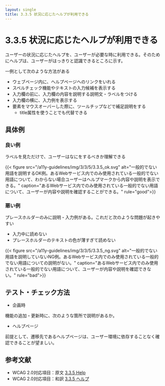 ```yaml
---
layout: single
title: 3.3.5 状況に応じたヘルプが利用できる
---
```


# 3.3.5 状況に応じたヘルプが利用できる

ユーザーの状況に応じたヘルプを、ユーザーが必要な時に利用できる。そのためにヘルプは、ユーザーがはっきりと認識できるところに示す。

一例として次のような方法がある

- ウェブページ内に、ヘルプページへのリンクをいれる
- スペルチェック機能やテキストの入力候補を表示する
- 入力欄の前に、入力欄の内容を説明する説明文・ラベルをつける
- 入力欄の横に、入力例を表示する
- 要素をマウスオーバーした際に、ツールチップなどで補足説明をする
  - title属性を使うことでも代替できる

## 具体例

### 良い例

ラベルを見ただけで、ユーザーはなにをするべきか理解できる

{{< figure
  src="/a11y-guidelines/img/3/3/5/3.3.5_ok.svg"
  alt="一般的でない用語を説明するOK例。あるWebサービス内でのみ使用されている一般的でない用語について、わからない場合ユーザーはヘルプマークから内容や説明を表示できる。"
  caption="あるWebサービス内でのみ使用されている一般的でない用語について、ユーザーが内容や説明を確認することができる。"
  rule="good">}}

### 悪い例

プレースホルダーのみに説明・入力例がある。これだと次のような問題が起きやすい

- 入力中に読めない
- プレースホルダーのテキストの色が薄すぎて読めない

{{< figure
  src="/a11y-guidelines/img/3/3/5/3.3.5_ng.svg"
  alt="一般的でない用語を説明していないNG例。あるWebサービス内でのみ使用されている一般的でない用語についての説明がない。"
  caption="あるWebサービス内でのみ使用されている一般的でない用語について、ユーザーが内容や説明を確認できない。"
  rule="bad">}}

## テスト・チェック方法

- 企画時

機能の追加・更新時に、次のような箇所で説明があるか。

- ヘルプページ

前提として、遷移先であるヘルプページは、ユーザー環境に依存することなく確認できることが望ましい。

## 参考文献

- WCAG 2.0対応項目：原文 [3.3.5 Help](https://www.w3.org/TR/UNDERSTANDING-WCAG20/minimize-error-context-help.html)
- WCAG 2.0対応項目：和訳 [3.3.5 ヘルプ](https://waic.jp/docs/UNDERSTANDING-WCAG20/minimize-error-context-help.html)

